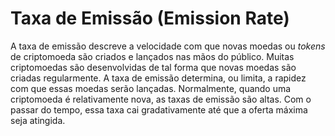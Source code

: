 # Taxa de Emissão (Emission Rate)

A taxa de emissão descreve a velocidade com que novas moedas ou _tokens_ de criptomoeda são criados e lançados nas mãos do público. Muitas criptomoedas são desenvolvidas de tal forma que novas moedas são criadas regularmente. A taxa de emissão determina, ou limita, a rapidez com que essas moedas serão lançadas. Normalmente, quando uma criptomoeda é relativamente nova, as taxas de emissão são altas. Com o passar do tempo, essa taxa cai gradativamente até que a oferta máxima seja atingida.
